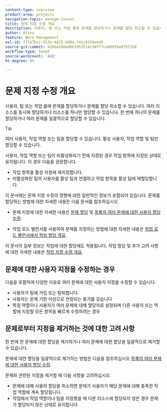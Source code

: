 ```yaml
---
content-type: overview
product-area: projects
navigation-topic: manage-issues
title: 문제 지정 수정 개요
description: 사용자, 팀 또는 작업 롤에 문제를 할당하거나 문제를 할당 취소할 수 있습니다. 여러 리소스를 동시에 할당하거나 리소스를 하나만 할당할 수 있습니다. 한 번에 하나의 문제를 할당하거나 여러 문제를 일괄적으로 할당할 수 있습니다.
author: Alina
feature: Work Management
exl-id: ff7a7bcc-553e-4425-b80d-741c9150aed0
source-git-commit: 420ba180dd0bfd53514c58f77ca9897ba9797320
workflow-type: tm+mt
source-wordcount: '422'
ht-degree: 0%

---
```


# 문제 지정 수정 개요

사용자, 팀 또는 작업 롤에 문제를 할당하거나 문제를 할당 취소할 수 있습니다. 여러 리소스를 동시에 할당하거나 리소스를 하나만 할당할 수 있습니다. 한 번에 하나의 문제를 할당하거나 여러 문제를 일괄적으로 할당할 수 있습니다.

>[!TIP]
>
>여러 사용자, 작업 역할 또는 팀을 할당할 수 있습니다. 활성 사용자, 작업 역할 및 팀만 할당할 수 있습니다.
>
>사용자, 작업 역할 또는 팀이 비활성화되기 전에 지정된 경우 작업 항목에 지정된 상태로 유지됩니다. 이 경우 다음을 권장합니다.
>
>* 작업 항목을 활성 자원에 재지정합니다.
>* 비활성화된 팀의 사용자를 활성 팀과 연결하고 작업 항목을 활성 팀에 재할당합니다.


이 문서에는 문제 지정 수정의 영향에 대한 일반적인 정보가 포함되어 있습니다. 문제를 할당하는 방법에 대한 자세한 내용은 다음 문서를 참조하십시오.

* 문제 지정에 대한 자세한 내용은 [문제 할당](../../../manage-work/issues/manage-issues/assign-issues.md) 및 [목록의 여러 문제에 대한 사용자 할당 수정](../../../manage-work/issues/manage-issues/edit-assignments-for-multiple-issues.md).

* 작업 로드 밸런서를 사용하여 문제를 지정하는 방법에 대한 자세한 내용은 [작업 로드 밸런서에서 작업 할당 개요](../../../resource-mgmt/workload-balancer/assign-work-in-workload-balancer.md).

이 문서의 일부 정보는 작업에 대한 할당에도 적용됩니다. 작업 할당 및 추가 고려 사항에 대한 자세한 내용은 [작업 지정 수정 개요](../../../manage-work/tasks/assign-tasks/modify-task-assignments-overview.md).

## 문제에 대한 사용자 지정을 수정하는 경우

다음을 포함하여 다양한 이유로 여러 문제에 대한 사용자 지정을 수정할 수 있습니다.

* 사용자가 팀에 가입 또는 탈퇴합니다.
* 사용자는 문제 기한 이상으로 연장되는 휴가를 갖습니다
* 특정 역할이나 사용자가 여러 문제에 대해 할당자로 설정되며 다른 사용자 또는 역할에 지정할 모든 항목을 빠르게 수정하려는 경우

## 문제로부터 지정을 제거하는 것에 대한 고려 사항

한 번에 한 문제에 대한 할당을 제거하거나 여러 문제에 대한 할당을 일괄적으로 제거할 수 있습니다.

문제에 대한 할당을 일괄적으로 제거하는 방법은 다음을 참조하십시오 [목록의 여러 문제에 대한 사용자 할당 수정](../../../manage-work/issues/manage-issues/edit-assignments-for-multiple-issues.md).

문제와 관련된 지정을 제거할 때 다음 사항을 고려하십시오.

* 문제에 대해 사용자 할당을 취소하면 문제가 사용자가 해당 문제에 대해 충족한 작업 역할에 계속 할당됩니다.
* 작업에서 작업 역할이나 팀을 지정했을 때 다른 리소스에 할당되지 않은 경우 문제가 할당되지 않은 상태로 유지됩니다.

